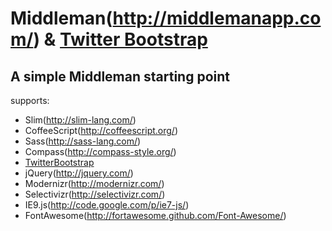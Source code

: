 # Middleman(http://middlemanapp.com/) & [Twitter Bootstrap][1]

## A simple Middleman starting point

supports:

* Slim(http://slim-lang.com/)
* CoffeeScript(http://coffeescript.org/)
* Sass(http://sass-lang.com/)
* Compass(http://compass-style.org/)
* [TwitterBootstrap][1]
* jQuery(http://jquery.com/)
* Modernizr(http://modernizr.com/)
* Selectivizr(http://selectivizr.com/)
* IE9.js(http://code.google.com/p/ie7-js/)
* FontAwesome(http://fortawesome.github.com/Font-Awesome/)

[1]: http://twitter.github.com/bootstrap/
